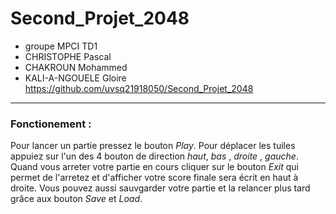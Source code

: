 # Second_Projet_2048
* groupe MPCI TD1
* CHRISTOPHE Pascal
* CHAKROUN Mohammed
* KALI-A-NGOUELE Gloire
https://github.com/uvsq21918050/Second_Projet_2048

***
### Fonctionement :
Pour lancer un partie pressez le bouton _Play_. 
Pour déplacer les tuiles appuiez sur l'un des 4 bouton de direction _haut_, _bas_ , _droite_ , _gauche_.
Quand vous arreter votre partie en cours cliquer sur le bouton _Exit_ qui permet de l'arretez et d'afficher votre score finale sera écrit en haut à droite.
Vous pouvez aussi sauvgarder votre partie et la relancer plus tard grâce aux bouton _Save_ et _Load_. 


